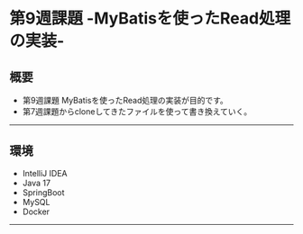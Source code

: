 # 第9週課題 -MyBatisを使ったRead処理の実装-

## 概要

- 第9週課題 MyBatisを使ったRead処理の実装が目的です。
- 第7週課題からcloneしてきたファイルを使って書き換えていく。
- - - 

## 環境

- IntelliJ IDEA
- Java 17
- SpringBoot
- MySQL
- Docker


- - -


